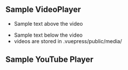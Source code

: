 
## Sample VideoPlayer

- Sample text above the video

<VideoPlayer 
  title="Stop trying to make fetch happen"
  mp4-url=""
  webm-url="/media/fetch.79da5d42b666.webm"
/>

- Sample text below the video
- videos are stored in .vuepress/public/media/

## Sample YouTube Player

<YouTube
  title="The name of the tutorial or playlist"
  url="https://www.youtube.com/"
/>